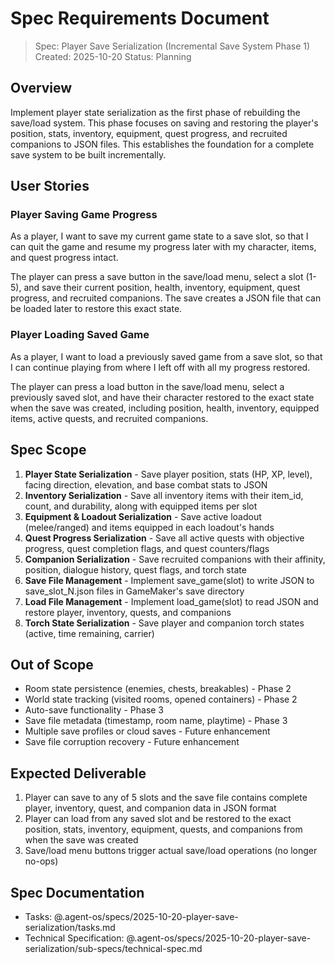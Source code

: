 # Spec Requirements Document

> Spec: Player Save Serialization (Incremental Save System Phase 1)
> Created: 2025-10-20
> Status: Planning

## Overview

Implement player state serialization as the first phase of rebuilding the save/load system. This phase focuses on saving and restoring the player's position, stats, inventory, equipment, quest progress, and recruited companions to JSON files. This establishes the foundation for a complete save system to be built incrementally.

## User Stories

### Player Saving Game Progress

As a player, I want to save my current game state to a save slot, so that I can quit the game and resume my progress later with my character, items, and quest progress intact.

The player can press a save button in the save/load menu, select a slot (1-5), and save their current position, health, inventory, equipment, quest progress, and recruited companions. The save creates a JSON file that can be loaded later to restore this exact state.

### Player Loading Saved Game

As a player, I want to load a previously saved game from a save slot, so that I can continue playing from where I left off with all my progress restored.

The player can press a load button in the save/load menu, select a previously saved slot, and have their character restored to the exact state when the save was created, including position, health, inventory, equipped items, active quests, and recruited companions.

## Spec Scope

1. **Player State Serialization** - Save player position, stats (HP, XP, level), facing direction, elevation, and base combat stats to JSON
2. **Inventory Serialization** - Save all inventory items with their item_id, count, and durability, along with equipped items per slot
3. **Equipment & Loadout Serialization** - Save active loadout (melee/ranged) and items equipped in each loadout's hands
4. **Quest Progress Serialization** - Save all active quests with objective progress, quest completion flags, and quest counters/flags
5. **Companion Serialization** - Save recruited companions with their affinity, position, dialogue history, quest flags, and torch state
6. **Save File Management** - Implement save_game(slot) to write JSON to save_slot_N.json files in GameMaker's save directory
7. **Load File Management** - Implement load_game(slot) to read JSON and restore player, inventory, quests, and companions
8. **Torch State Serialization** - Save player and companion torch states (active, time remaining, carrier)

## Out of Scope

- Room state persistence (enemies, chests, breakables) - Phase 2
- World state tracking (visited rooms, opened containers) - Phase 2
- Auto-save functionality - Phase 3
- Save file metadata (timestamp, room name, playtime) - Phase 3
- Multiple save profiles or cloud saves - Future enhancement
- Save file corruption recovery - Future enhancement

## Expected Deliverable

1. Player can save to any of 5 slots and the save file contains complete player, inventory, quest, and companion data in JSON format
2. Player can load from any saved slot and be restored to the exact position, stats, inventory, equipment, quests, and companions from when the save was created
3. Save/load menu buttons trigger actual save/load operations (no longer no-ops)

## Spec Documentation

- Tasks: @.agent-os/specs/2025-10-20-player-save-serialization/tasks.md
- Technical Specification: @.agent-os/specs/2025-10-20-player-save-serialization/sub-specs/technical-spec.md

